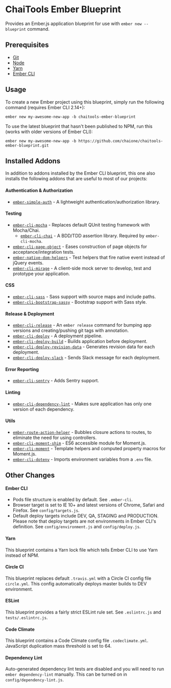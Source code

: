 # ChaiTools Ember Blueprint
Provides an Ember.js application blueprint for use with `ember new --blueprint` command.

## Prerequisites

- [Git](https://git-scm.com/)
- [Node](https://nodejs.org/)
- [Yarn](https://yarnpkg.com/)
- [Ember CLI](https://ember-cli.com/)

## Usage
To create a new Ember project using this blueprint, simply run the following command (requires Ember CLI 2.14+):

```
ember new my-awesome-new-app -b chaitools-ember-blueprint
```

To use the latest blueprint that hasn't been published to NPM, run this (works with older versions of Ember CLI):

```
ember new my-awesome-new-app -b https://github.com/chaione/chaitools-ember-blueprint.git
```

## Installed Addons

In addition to addons installed by the Ember CLI blueprint, this one also installs the following addons that are useful to most of our projects:

#### Authentication & Authorization
- [`ember-simple-auth`](https://github.com/simplabs/ember-simple-auth) - A lightweight authentication/authorization library.

#### Testing
- [`ember-cli-mocha`](https://github.com/ember-cli/ember-cli-mocha) - Replaces default QUnit testing framework with Mocha/Chai.
  - [`ember-cli-chai`](https://github.com/ember-cli/ember-cli-chai) - A BDD/TDD assertion library. Required by `ember-cli-mocha`.
- [`ember-cli-page-object`](https://github.com/san650/ember-cli-page-object/) - Eases construction of page objects for acceptance/integration tests.
- [`ember-native-dom-helpers`](https://github.com/cibernox/ember-native-dom-helpers) - Test helpers that fire native event instead of jQuery events.
- [`ember-cli-mirage`](https://github.com/samselikoff/ember-cli-mirage) - A client-side mock server to develop, test and prototype your application.

#### CSS
- [`ember-cli-sass`](https://github.com/aexmachina/ember-cli-sass) - Sass support with source maps and include paths.
- [`ember-cli-bootstrap-sassy`](https://github.com/lifegadget/ember-cli-bootstrap-sassy) - Bootstrap support with Sass style.

#### Release & Deployment
- [`ember-cli-release`](https://github.com/lytics/ember-cli-release) - An `ember release` command for bumping app versions and creating/pushing git tags with annotation.
- [`ember-cli-deploy`](https://github.com/ember-cli-deploy/ember-cli-deploy) - A deployment pipeline.
- [`ember-cli-deploy-build`](https://github.com/ember-cli-deploy/ember-cli-deploy-build) - Builds application before deployment.
- [`ember-cli-deploy-revision-data`](https://github.com/ember-cli-deploy/ember-cli-deploy-revision-data) - Generates revision data for each deployment.
- [`ember-cli-deploy-slack`](https://github.com/ember-cli-deploy/ember-cli-deploy-slack) - Sends Slack message for each deployment.

#### Error Reporting
- [`ember-cli-sentry`](https://github.com/damiencaselli/ember-cli-sentry) - Adds Sentry support.

#### Linting
- [`ember-cli-dependency-lint`](https://github.com/salsify/ember-cli-dependency-lint) - Makes sure application has only one version of each dependency.

#### Utils
- [`ember-route-action-helper`](https://github.com/DockYard/ember-route-action-helper) - Bubbles closure actions to routes, to eliminate the need for using controllers.
- [`ember-cli-moment-shim`](https://github.com/jasonmit/ember-cli-moment-shim) - ES6 accessible module for Moment.js.
- [`ember-cli-moment`](https://github.com/stefanpenner/ember-moment) - Template helpers and computed property macros for Moment.js.
- [`ember-cli-dotenv`](https://github.com/fivetanley/ember-cli-dotenv) - Imports environment variables from a `.env` file.

## Other Changes

#### Ember CLI

- Pods file structure is enabled by default. See `.ember-cli`.
- Browser target is set to IE 10+ and latest versions of Chrome, Safari and Firefox. See `config/targets.js`.
- Default deploy targets include DEV, QA, STAGING and PRODUCTION. Please note that deploy targets are not environments in Ember CLI's definition. See `config/environment.js` and `config/deploy.js`.

#### Yarn

This blueprint contains a Yarn lock file which tells Ember CLI to use Yarn instead of NPM.

#### Circle CI

This blueprint replaces default `.travis.yml` with a Circle CI config file `circle.yml`. This config automatically deploys master builds to DEV environment.

#### ESLint

This blueprint provides a fairly strict ESLint rule set. See `.eslintrc.js` and `tests/.eslintrc.js`.

#### Code Climate

This blueprint contains a Code Climate config file `.codeclimate.yml`. JavaScript duplication mass threshold is set to 64.

#### Dependency Lint

Auto-generated dependency lint tests are disabled and you will need to run `ember dependency-lint` manually. This can be turned on in `config/dependency-lint.js`.

